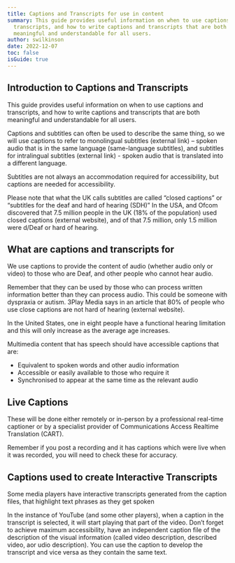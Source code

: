 ```yaml
---
title: Captions and Transcripts for use in content
summary: This guide provides useful information on when to use captions and
  transcripts, and how to write captions and transcripts that are both
  meaningful and understandable for all users.
author: swilkinson
date: 2022-12-07
toc: false
isGuide: true
---
```

## Introduction to Captions and Transcripts

This guide provides useful information on when to use captions and transcripts, and how to write captions and transcripts that are both meaningful and understandable for all users.

Captions and subtitles can often be used to describe the same thing, so we will use captions to refer to monolingual subtitles (external link) – spoken audio that is in the same language (same-language subtitles), and subtitles for intralingual subtitles (external link) - spoken audio that is translated into a different language.

Subtitles are not always an accommodation required for accessibility, but captions are needed for accessibility.

Please note that what the UK calls subtitles are called “closed captions” or “subtitles for the deaf and hard of hearing (SDH)” In the USA, and Ofcom discovered that 7.5 million people in the UK (18% of the population) used closed captions (external website), and of that 7.5 million, only 1.5 million were d/Deaf or hard of hearing.

## What are captions and transcripts for

We use captions to provide the content of audio (whether audio only or video) to those who are Deaf, and other people who cannot hear audio.

Remember that they can be used by those who can process written information better than they can process audio. This could be someone with dyspraxia or autism. 3Play Media says in an article that 80% of people who use close captions are not hard of hearing (external website).

In the United States, one in eight people have a functional hearing limitation and this will only increase as the average age increases.

Multimedia content that has speech should have accessible captions that are:
* Equivalent to spoken words and other audio information
* Accessible or easily available to those who require it
* Synchronised to appear at the same time as the relevant audio

## Live Captions

These will be done either remotely or in-person by a professional real-time captioner or by a specialist provider of Communications Access Realtime Translation (CART).

Remember if you post a recording and it has captions which were live when it was recorded, you will need to check these for accuracy.

## Captions used to create Interactive Transcripts


Some media players have interactive transcripts generated from the caption files, that highlight text phrases as they get spoken


In the instance of YouTube (and some other players), when a caption in the transcript is selected, it will start playing that part of the video.
Don’t forget to achieve maximum accessibility, have an independent caption file of the description of the visual information (called video description, described video, aor udio description). You can use the caption to develop the transcript and vice versa as they  contain  the same text.
